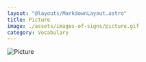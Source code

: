 ```yaml
---
layout: "@layouts/MarkdownLayout.astro"
title: Picture
image: ./assets/images-of-signs/picture.gif
category: Vocabulary
---
```


![Picture](@signs/picture.gif)
